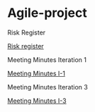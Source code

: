 # Agile-project
Risk Register

<a href="https://github.com/ksandhu06/Agile-project/blob/main/risk_register%20week%2011.pdf">Risk register</a>

Meeting Minutes Iteration 1

<a href="file:///Users/divikmudliar/Downloads/Iteration%201%20Meeting%20Minutes.pdf">Meeting Minutes I-1</a>

Meeting Minutes Iteration 3

<a href="https://github.com/ksandhu06/Agile-project/blob/main/risk_register%20week%2011.pdf">Meeting Minutes I-3</a>

